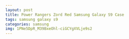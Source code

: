 ```yaml
---
layout: post
title: Power Rangers Zord Red Samsung Galaxy S9 Case
tags: samsung galaxy s9
categories: samsung
img: 1PNe5DpR_M39BxeOhl-ciGCYgXVLje9s2
---
```

